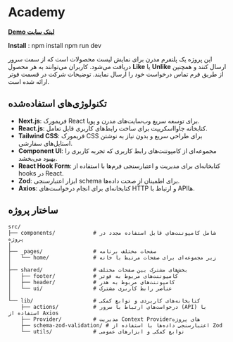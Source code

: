 # Academy

**[Demo لینک سایت](https://academy-one-mu.vercel.app/)**

**Install** : 
 npm install 
 npm run dev

این پروژه یک پلتفرم مدرن برای نمایش لیست محصولات است که از سمت سرور دریافت می‌شود. کاربران می‌توانند به هر محصول **Like** یا **Unlike** ارسال کنند و همچنین از طریق فرم تماس درخواست خود را ارسال نمایند. توضیحات شرکت در قسمت فوتر ارائه شده است.

## تکنولوژی‌های استفاده‌شده

- **Next.js**: فریمورک React برای توسعه سریع وب‌سایت‌های مدرن و پویا.
- **React.js**: کتابخانه جاوااسکریپت برای ساخت رابط‌های کاربری قابل تعامل.
- **Tailwind CSS**: فریمورک CSS برای طراحی سریع و بدون نیاز به نوشتن استایل‌های سفارشی.
- **Component UI**: مجموعه‌ای از کامپوننت‌های رابط کاربری که تجربه کاربری را بهبود می‌بخشد.
- **React Hook Form**: کتابخانه‌ای برای مدیریت و اعتبارسنجی فرم‌ها با استفاده از hooks در React.
- **Zod**: ابزار اعتبارسنجی schema برای اطمینان از صحت داده‌ها.
- **Axios**: کتابخانه‌ای برای انجام درخواست‌های HTTP و ارتباط با API‌ها.

## ساختار پروژه

```plaintext
src/
├── components/            # شامل کامپوننت‌های قابل استفاده مجدد در پروژه
│
├── _pages/                # صفحات مختلف برنامه
│   └── home/              # زیر مجموعه‌ای برای صفحات مرتبط با خانه
│
├── shared/                # بخش‌های مشترک بین صفحات مختلف
│   ├── footer/            # کامپوننت‌های مربوط به فوتر
│   ├── header/            # کامپوننت‌های مربوط به هدر
│   └── ui/                # عناصر رابط کاربری مشترک
│
└── lib/                   # کتابخانه‌های کاربردی و توابع کمکی
    ├── actions/           # درخواست‌های ارتباط با سرور (API) با استفاده از Axios
    ├── Provider/          # مدیریت Context Providerهای پروژه
    ├── schema-zod-validation/ # اعتبارسنجی داده‌ها با استفاده از Zod
    └── utils/             # توابع کمکی و ابزارهای عمومی

